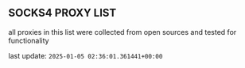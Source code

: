 ## SOCKS4 PROXY LIST

all proxies in this list were collected from open sources and tested for functionality

last update: `2025-01-05 02:36:01.361441+00:00`